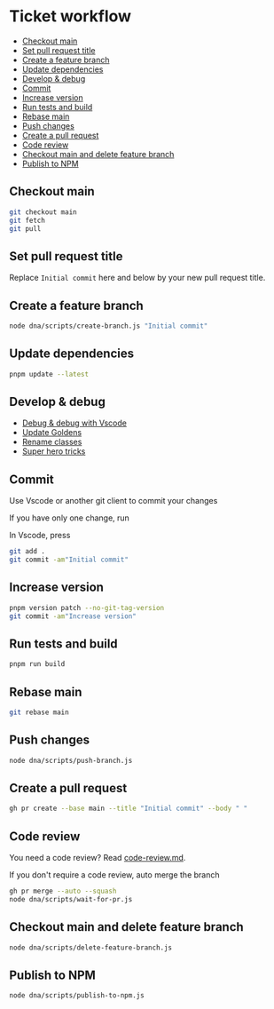 <!--
@license
Copyright (c) 2025 tssuite

Use of this source code is governed by terms that can be
found in the LICENSE file in the root of this package.
-->

# Ticket workflow

- [Checkout main](#checkout-main)
- [Set pull request title](#set-pull-request-title)
- [Create a feature branch](#create-a-feature-branch)
- [Update dependencies](#update-dependencies)
- [Develop \& debug](#develop--debug)
- [Commit](#commit)
- [Increase version](#increase-version)
- [Run tests and build](#run-tests-and-build)
- [Rebase main](#rebase-main)
- [Push changes](#push-changes)
- [Create a pull request](#create-a-pull-request)
- [Code review](#code-review)
- [Checkout main and delete feature branch](#checkout-main-and-delete-feature-branch)
- [Publish to NPM](#publish-to-npm)

## Checkout main

```bash
git checkout main
git fetch
git pull
```

## Set pull request title

Replace `Initial commit` here and below
by your new pull request title.

## Create a feature branch

```bash
node dna/scripts/create-branch.js "Initial commit"
```

## Update dependencies

```bash
pnpm update --latest
```

## Develop & debug

- [Debug & debug with Vscode](./debug-with-vscode.md)
- [Update Goldens](./update-goldens.md)
- [Rename classes](./rename-classes.md)
- [Super hero tricks](./super-hero.md)

## Commit

Use Vscode or another git client to commit your changes

If you have only one change, run

In Vscode, press

```bash
git add .
git commit -am"Initial commit"
```

## Increase version

```bash
pnpm version patch --no-git-tag-version
git commit -am"Increase version"
```

## Run tests and build

```bash
pnpm run build
```

## Rebase main

```bash
git rebase main
```

## Push changes

```bash
node dna/scripts/push-branch.js
```

## Create a pull request

```bash
gh pr create --base main --title "Initial commit" --body " "
```

## Code review

You need a code review? Read [code-review.md](./code-review.md).

If you don't require a code review, auto merge the branch

```bash
gh pr merge --auto --squash
node dna/scripts/wait-for-pr.js
```

## Checkout main and delete feature branch

```bash
node dna/scripts/delete-feature-branch.js
```

## Publish to NPM

```bash
node dna/scripts/publish-to-npm.js
```
